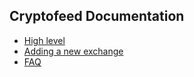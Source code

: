 ## Cryptofeed Documentation

* [High level](high_level.md)
* [Adding a new exchange](exchange.md)
* [FAQ](../FAQ.md)
